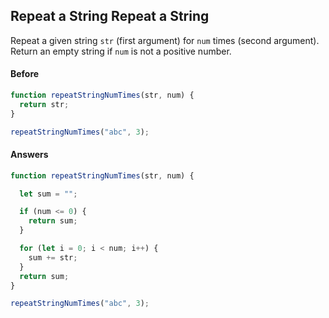 ## Repeat a String Repeat a String

Repeat a given string `str` (first argument) for `num` times (second argument). Return an empty string if `num` is not a positive number.

#### Before

```javascript
function repeatStringNumTimes(str, num) {
  return str;
}

repeatStringNumTimes("abc", 3);

```

#### Answers

```javascript
function repeatStringNumTimes(str, num) {

  let sum = "";

  if (num <= 0) {
    return sum;
  }

  for (let i = 0; i < num; i++) {
    sum += str;
  }
  return sum;
}

repeatStringNumTimes("abc", 3);

```